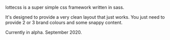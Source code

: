 lottecss is a super simple css framework written in sass.

It's designed to provide a very clean layout that just works.
You just need to provide 2 or 3 brand colours and some snappy content.

Currently in alpha. 
September 2020.
